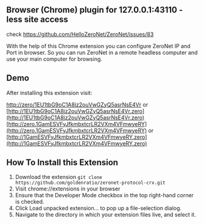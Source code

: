 **Browser (Chrome) plugin for 127.0.0.1:43110 -less site access**
-----------------------------
check https://github.com/HelloZeroNet/ZeroNet/issues/83

With the help of this Chrome extension you can configure ZeroNet IP and Port in browser.
So you can run ZeroNet in a remote headless computer and use your main computer for browsing.

**Demo**
-----------------------------
After installing this extension visit:

[http://zero/1EU1tbG9oC1A8jz2ouVwGZyQ5asrNsE4Vr](http://zero/1EU1tbG9oC1A8jz2ouVwGZyQ5asrNsE4Vr) or [http://1EU1tbG9oC1A8jz2ouVwGZyQ5asrNsE4Vr.zero](http://1EU1tbG9oC1A8jz2ouVwGZyQ5asrNsE4Vr.zero)
[http://zero.1GamESVFyJfkmbxtcrLR2VXm4VFmwyeRY](http://zero.1GamESVFyJfkmbxtcrLR2VXm4VFmwyeRY) or [http://1GamESVFyJfkmbxtcrLR2VXm4VFmwyeRY.zero](http://1GamESVFyJfkmbxtcrLR2VXm4VFmwyeRY.zero)


**How To Install this Extension**
-----------------------------

1. Download the extension ```git clone https://github.com/goldenratio/zeronet-protocol-crx.git ```
2. Visit chrome://extensions in your browser
3. Ensure that the Developer Mode checkbox in the top right-hand corner is checked.
4. Click Load unpacked extension… to pop up a file-selection dialog.
5. Navigate to the directory in which your extension files live, and select it.